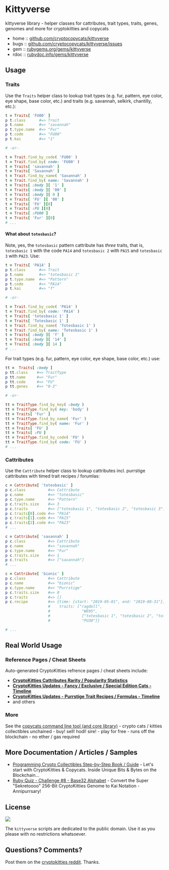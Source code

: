# Kittyverse


kittyverse library - helper classes for cattributes, trait types, traits, genes, genomes and more for cryptokitties and copycats

* home  :: [github.com/cryptocopycats/kittyverse](https://github.com/cryptocopycats/kittyverse)
* bugs  :: [github.com/cryptocopycats/kittyverse/issues](https://github.com/cryptocopycats/kittyverse/issues)
* gem   :: [rubygems.org/gems/kittyverse](https://rubygems.org/gems/kittyverse)
* rdoc  :: [rubydoc.info/gems/kittyverse](http://rubydoc.info/gems/kittyverse)


## Usage

### Traits

Use the `Traits` helper class to lookup trait types (e.g. fur, pattern, eye color, eye shape, base color, etc.) and traits (e.g. savannah, selkirk, chantilly, etc.):

``` ruby
t = Traits[ 'FU00' ]
p t.class      #=> Trait
p t.name       #=> "savannah"
p t.type.name  #=> "Fur"
p t.code       #=> "FU00"
p t.kai        #=> "1"

# -or-

t = Trait.find_by_code( 'FU00' )
t = Trait.find_by( code: 'FU00' )
t = Traits[ 'savannah' ]
t = Traits[ 'Savannah' ]
t = Trait.find_by_name( 'Savannah' )
t = Trait.find_by( name: 'Savannah' )
t = Traits[ :body ][ '1' ]
t = Traits[ :body ][ '00' ]
t = Traits[ :body ][ 0 ]
t = Traits[ 'FU' ][ '00' ]
t = Traits[ 'FU' ][0]
t = Traits[ :FU ][0]
t = Traits[ :FU00 ]
t = Traits[ 'Fur' ][0]
# ...
```

#### What about `totesbasic`?

Note, yes, the `totesbasic` pattern cattribute has _three_ traits, that is, `totesbasic 1` with the code `PA14`
and `totesbasic 2` with `PA15` and `totesbasic 3` with `PA23`.
Use:

``` ruby
t = Traits[ 'PA14' ]
p t.class      #=> Trait
p t.name       #=> "totesbasic 1"
p t.type.name  #=> "Pattern"
p t.code       #=> "PA14"
p t.kai        #=> "f"

# -or-

t = Trait.find_by_code( 'PA14' )
t = Trait.find_by( code: 'PA14' )
t = Traits[ 'totesbasic 1' ]
t = Traits[ 'Totesbasic 1' ]
t = Trait.find_by_name( 'Totesbasic 1' )
t = Trait.find_by( name: 'Totesbasic 1' )
t = Traits[ :body ][ 'f' ]
t = Traits[ :body ][ '14' ]
t = Traits[ :body ][ 14 ]
# ...
``` 



For trait types (e.g. fur, pattern, eye color, eye shape, base color, etc.)
use:

``` ruby
tt =  Traits[ :body ]
p tt.class    #=> TraitType
p tt.name     #=> "Fur"
p tt.code     #=> "FU"
p tt.genes    #=> "0-3"

# -or-

tt = TraitType.find_by_key( :body )
tt = TraitType.find_by( key: 'body' )
tt = Traits[ 'Fur' ]
tt = TraitType.find_by_name( 'Fur' )
tt = TraitType.find_by( name: 'Fur' )
tt = Traits[ 'FU' ]
tt = Traits[ :FU ]
tt = TraitType.find_by_code( 'FU' )
tt = TraitType.find_by( code: 'FU' )
# ...
```


### Cattributes

Use the `Cattribute` helper class to lookup cattributes incl. purrstige cattributes with timed trait recipes / forumlas:

``` ruby
c = Cattribute[ 'totesbasic' ]
p c.class          #=> Cattribute
p c.name           #=> "totesbasic"
p c.type.name      #=> "Pattern"
p c.traits.size    #=> 3
p c.traits         #=> ["totesbasic 1", "totesbasic 2", "totesbasic 3"]
p c.traits[0].code #=> "PA14"
p c.traits[1].code #=> "PA15"
p c.traits[2].code #=> "PA23"
# ...

c = Cattribute[ 'savannah' ]
p c.class          #=> Cattribute
p c.name           #=> "savannah"
p c.type.name      #=> "Fur"
p c.traits.size    #=> 1
p c.traits         #=> ["savannah"]
# ...

c = Cattribute[ 'bionic' ]
p c.class          #=> Cattribute
p c.name           #=> "bionic"
p c.type.name      #=> "Purrstige"
p c.traits.size    #=> 0
p c.traits         #=> []
p c.recipe         #=> {time: {start: "2019-05-01", end: "2019-08-31"},
                   #    traits: ["ragdoll",
                   #              "WE05",
                   #              ["totesbasic 1", "totesbasic 2", "totesbasic 3"],
                   #              "PU30"]}

# ...
```




## Real World Usage

### Reference Pages / Cheat Sheets

Auto-generated CryptoKitties refrence pages / cheat sheets include:

- [**CryptoKitties Cattributes Rarity / Popularity Statistics**](CATTRIBUTES.md)
- [**CryptoKitties Updates - Fancy / Exclusive / Special Edition Cats - Timeline**](updates/FANCIES.md)
- [**CryptoKitties Updates - Purrstige Trait Recipes / Formulas - Timeline**](updates/PURRSTIGES.md)
- and others



### More

See the [copycats command line tool (and core library)](https://github.com/cryptocopycats/copycats) - crypto cats / kitties collectibles unchained - buy! sell! hodl! sire! - play for free - runs off the blockchain - no ether / gas required


## More Documentation / Articles / Samples

- [Programming Crypto Collectibles Step-by-Step Book / Guide](https://github.com/openblockchains/programming-cryptocollectibles) -
Let's start with CryptoKitties & Copycats. Inside Unique Bits & Bytes on the Blockchain...
- [Ruby Quiz - Challenge #8 - Base32 Alphabet](https://github.com/planetruby/quiz/tree/master/008) - Convert the Super "Sekretoooo" 256-Bit CryptoKitties Genome to Kai Notation - Annipurrsary!



## License

![](https://publicdomainworks.github.io/buttons/zero88x31.png)

The `kittyverse` scripts are dedicated to the public domain.
Use it as you please with no restrictions whatsoever.


## Questions? Comments?

Post them on the [cryptokitties reddit](https://www.reddit.com/r/cryptokitties). Thanks.
